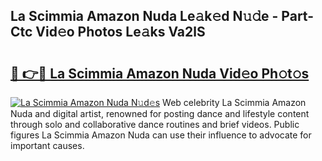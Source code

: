 ## La Scimmia Amazon Nuda Le𝚊k𝚎d N𝚞𝚍e - Part-Ctc Vid𝚎o Photos Le𝚊ks Va2lS

# <h2><a href="http://fbfcxfv.evod.top/?m=La+Scimmia+Amazon+Nuda">🔗 👉🔴 La Scimmia Amazon Nuda Vid𝚎o Ph𝚘t𝚘s</a></h2>

[![La Scimmia Amazon Nuda N𝚞d𝚎s](https://i.imgur.com/8V9OHl7.gif)](http://fbfcxfv.evod.top/?m=La+Scimmia+Amazon+Nuda)
Web celebrity La Scimmia Amazon Nuda and digital artist, renowned for posting dance and lifestyle content through solo and collaborative dance routines and brief videos. Public figures La Scimmia Amazon Nuda can use their influence to advocate for important causes. 
